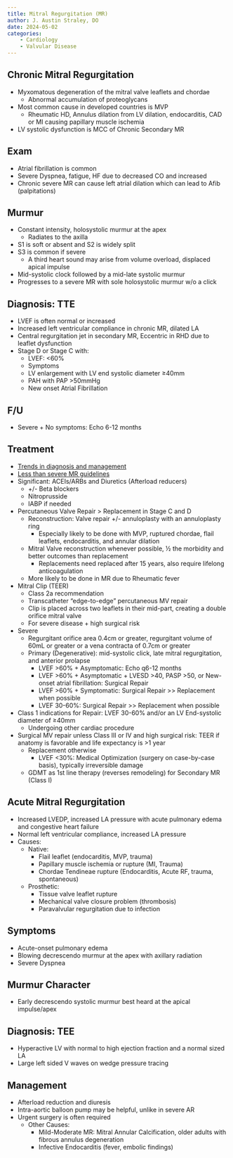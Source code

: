 ```yaml
---
title: Mitral Regurgitation (MR)
author: J. Austin Straley, DO
date: 2024-05-02
categories:
    - Cardiology
    - Valvular Disease
---
```


## Chronic Mitral Regurgitation

* Myxomatous degeneration of the mitral valve leaflets and chordae
  * Abnormal accumulation of proteoglycans
* Most common cause in developed countries is MVP
  * Rheumatic HD, Annulus dilation from LV dilation, endocarditis, CAD or MI causing papillary muscle ischemia
* LV systolic dysfunction is MCC of Chronic Secondary MR

## Exam

* Atrial fibrillation is common
* Severe Dyspnea, fatigue, HF due to decreased CO and increased
* Chronic severe MR can cause left atrial dilation which can lead to Afib (palpitations)

## Murmur

* Constant intensity, holosystolic murmur at the apex
  * Radiates to the axilla
* S1 is soft or absent and S2 is widely split
* S3 is common if severe
  * A third heart sound may arise from volume overload, displaced apical impulse
* Mid-systolic clock followed by a mid-late systolic murmur
* Progresses to a severe MR with sole holosystolic murmur w/o a click

## Diagnosis: TTE

* LVEF is often normal or increased
* Increased left ventricular compliance in chronic MR, dilated LA
* Central regurgitation jet in secondary MR, Eccentric in RHD due to leaflet dysfunction
* Stage D or Stage C with:
  * LVEF: <60%
  * Symptoms
  * LV enlargement with LV end systolic diameter ≥40mm
  * PAH with PAP >50mmHg
  * New onset Atrial Fibrillation

## F/U

* Severe + No symptoms: Echo 6-12 months

## Treatment

* [Trends in diagnosis and management][1]
* [Less than severe MR guidelines][2]
* Significant: ACEIs/ARBs and Diuretics (Afterload reducers)
  * +/- Beta blockers
  * Nitroprusside
  * IABP if needed
* Percutaneous Valve Repair > Replacement in Stage C and D
  * Reconstruction: Valve repair +/- annuloplasty with an annuloplasty ring
    * Especially likely to be done with MVP, ruptured chordae, flail leaflets, endocarditis, and annular dilation
  * Mitral Valve reconstruction whenever possible, ½ the morbidity and better outcomes than replacement
    * Replacements need replaced after 15 years, also require lifelong anticoagulation
  * More likely to be done in MR due to Rheumatic fever
* Mitral Clip (TEER)
  * Class 2a recommendation
  * Transcatheter “edge-to-edge” percutaneous MV repair
  * Clip is placed across two leaflets in their mid-part, creating a double orifice mitral valve
  * For severe disease + high surgical risk
* Severe
  * Regurgitant orifice area 0.4cm or greater, regurgitant volume of 60mL or greater or a vena contracta of 0.7cm or greater
  * Primary (Degenerative): mid-systolic click, late mitral regurgitation, and anterior prolapse
    * LVEF >60% + Asymptomatic: Echo q6-12 months
    * LVEF >60% + Asymptomatic + LVESD >40, PASP >50, or New-onset atrial fibrillation: Surgical Repair
    * LVEF >60% + Symptomatic: Surgical Repair >> Replacement when possible
    * LVEF 30-60%: Surgical Repair >> Replacement when possible
* Class 1 indications for Repair: LVEF 30-60% and/or an LV End-systolic diameter of ≥40mm
  * Undergoing other cardiac procedure
* Surgical MV repair unless Class III or IV and high surgical risk: TEER if anatomy is favorable and life expectancy is >1 year
  * Replacement otherwise
    * LVEF <30%: Medical Optimization (surgery on case-by-case basis), typically irreversible damage
  * GDMT as 1st line therapy (reverses remodeling) for Secondary MR (Class I)

## Acute Mitral Regurgitation

* Increased LVEDP, increased LA pressure with acute pulmonary edema and congestive heart failure
* Normal left ventricular compliance, increased LA pressure
* Causes:
  * Native:
    * Flail leaflet (endocarditis, MVP, trauma)
    * Papillary muscle ischemia or rupture (MI, Trauma)
    * Chordae Tendineae rupture (Endocarditis, Acute RF, trauma, spontaneous)
  * Prosthetic:
    * Tissue valve leaflet rupture
    * Mechanical valve closure problem (thrombosis)
    * Paravalvular regurgitation due to infection

## Symptoms

* Acute-onset pulmonary edema
* Blowing decrescendo murmur at the apex with axillary radiation
* Severe Dyspnea

## Murmur Character

* Early decrescendo systolic murmur best heard at the apical impulse/apex

## Diagnosis: TEE

* Hyperactive LV with normal to high ejection fraction and a normal sized LA
* Large left sided V waves on wedge pressure tracing

## Management

* Afterload reduction and diuresis
* Intra-aortic balloon pump may be helpful, unlike in severe AR
* Urgent surgery is often required
  * Other Causes:
    * Mild-Moderate MR: Mitral Annular Calcification, older adults with fibrous annulus degeneration
    * Infective Endocarditis (fever, embolic findings)

[1]: https://pubmed.ncbi.nlm.nih.gov/21441774/
[2]: https://pubmed.ncbi.nlm.nih.gov/21257316/
